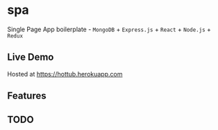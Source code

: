 # spa
Single Page App boilerplate - `MongoDB` + `Express.js` + `React` + `Node.js` + `Redux`

## Live Demo
Hosted at https://hottub.herokuapp.com

## Features

## TODO
